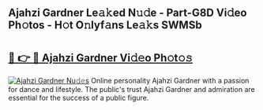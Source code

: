 ## Ajahzi Gardner Le𝚊𝚔ed N𝚞𝚍e - Part-G8D Vi𝚍eo Ph𝚘tos - H𝚘t O𝚗lyf𝚊ns Le𝚊𝚔s SWMSb

# <h2><a href="http://hf8fvuz.feru.top/?c=Ajahzi+Gardner">🔗 👉 🔴 Ajahzi Gardner Vi𝚍𝚎o Ph𝚘t𝚘𝚜</a></h2>

[![Ajahzi Gardner Nu𝚍𝚎s](https://i.imgur.com/0TWrTi3.gif)](http://hf8fvuz.feru.top/?c=Ajahzi+Gardner)
Online personality Ajahzi Gardner with a passion for dance and lifestyle. The public's trust Ajahzi Gardner and admiration are essential for the success of a public figure. 
